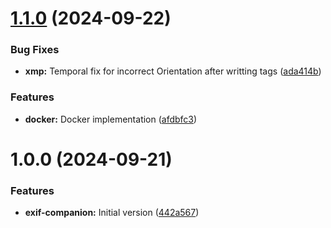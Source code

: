 # [1.1.0](https://github.com/bugfest/exif-companion/compare/v1.0.0...v1.1.0) (2024-09-22)


### Bug Fixes

* **xmp:** Temporal fix for incorrect Orientation after writting tags ([ada414b](https://github.com/bugfest/exif-companion/commit/ada414b39cc5b637006b5ed8bb47132926adb456))


### Features

* **docker:** Docker implementation ([afdbfc3](https://github.com/bugfest/exif-companion/commit/afdbfc33d1908c271f245864034c3e95ea928cc4))

# 1.0.0 (2024-09-21)


### Features

* **exif-companion:** Initial version ([442a567](https://github.com/bugfest/exif-companion/commit/442a56753ca06f6b6abb819ff348685b84a41ff8))
